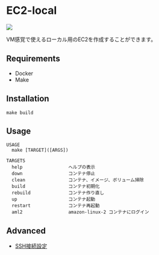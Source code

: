 # EC2-local

![](/ec2-base/docs/images/ssh.png)

VM感覚で使えるローカル用のEC2を作成することができます。

## Requirements
- Docker
- Make

## Installation
```
make build
```

## Usage
```
USAGE
  make [TARGET]([ARGS])

TARGETS
  help                 ヘルプの表示
  down                 コンテナ停止
  clean                コンテナ、イメージ、ボリューム掃除
  build                コンテナ初期化
  rebuild              コンテナ作り直し
  up                   コンテナ起動
  restart              コンテナ再起動
  aml2                 amazon-linux-2 コンテナにログイン
```

## Advanced
- [SSH接続設定](/docs/setup-ssh.md)
